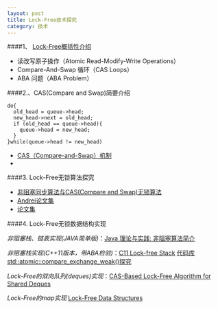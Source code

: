 ```yaml
---
layout: post
title: Lock-Free技术探究
category: 技术
---
```


####1、 [Lock-Free概括性介绍](http://www.tuicool.com/articles/JJRbieR "Lock-Free")

* 读改写原子操作（Atomic Read-Modify-Write Operations）
* Compare-And-Swap 循环（CAS Loops）
* ABA 问题（ABA Problem）

####2.、CAS(Compare and Swap)简要介绍

```
do{                             
  old_head = queue->head;        
  new_head->next = old_head;     
  if (old_head == queue->head){  
    queue->head = new_head;     
  }                              
}while(queue->head != new_head)
```

* [CAS（Compare-and-Swap）机制](http://blog.csdn.net/lifesider/article/details/6582338 "CAS")
* []("CAS")

####3. Lock-Free无锁算法探究

* [非阻塞同步算法与CAS(Compare and Swap)无锁算法](http://www.cnblogs.com/Mainz/p/3546347.html "Lock-Free")
* [Andrei论文集](http://erdani.com/index.php/articles/ "Lock-Free")
* [论文集](http://www.research.ibm.com/people/m/michael/pubs.htm "Lock-Free")

####4. Lock-Free无锁数据结构实现

*非阻塞栈、链表实现(JAVA简单版)*：[Java 理论与实践: 非阻塞算法简介](http://www.ibm.com/developerworks/cn/java/j-jtp04186/ "Lock-Free")

*非阻塞栈实现(C++11版本，带ABA检验)*：[C11 Lock-free Stack](http://nullprogram.com/blog/2014/09/02/ "Lock-Free") 
[代码库](https://github.com/lsclone/lstack "Lock-Free")
[std::atomic::compare_exchange_weak()探究](http://www.codeproject.com/Articles/808305/Understand-std-atomic-compare-exchange-weak-in-Cpl "Lock-Free")

*Lock-Free的双向队列(deques)实现*：[CAS-Based Lock-Free Algorithm for Shared Deques](http://www.research.ibm.com/people/m/michael/europar-2003.pdf "deques")

*Lock-Free的map实现* [Lock-Free Data Structures](http://erdani.com/publications/cuj-2004-10.pdf "map")
